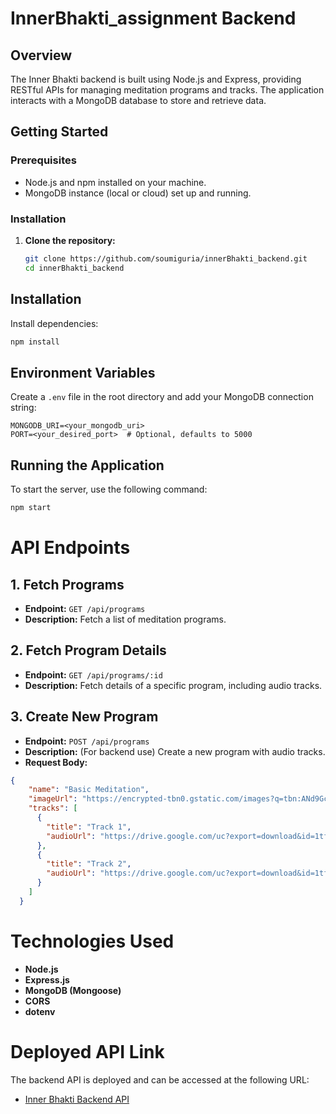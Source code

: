 # InnerBhakti_assignment Backend

## Overview

The Inner Bhakti backend is built using Node.js and Express, providing RESTful APIs for managing meditation programs and tracks. The application interacts with a MongoDB database to store and retrieve data.

## Getting Started

### Prerequisites

- Node.js and npm installed on your machine.
- MongoDB instance (local or cloud) set up and running.

### Installation

1. **Clone the repository:**
   ```bash
   git clone https://github.com/soumiguria/innerBhakti_backend.git
   cd innerBhakti_backend

## Installation

Install dependencies:
```bash
npm install
```

## Environment Variables
Create a `.env` file in the root directory and add your MongoDB connection string:

```plaintext
MONGODB_URI=<your_mongodb_uri>
PORT=<your_desired_port>  # Optional, defaults to 5000
```

## Running the Application
To start the server, use the following command:
```bash
npm start
```

# API Endpoints

## 1. Fetch Programs
- **Endpoint:** `GET /api/programs`
- **Description:** Fetch a list of meditation programs.

## 2. Fetch Program Details
- **Endpoint:** `GET /api/programs/:id`
- **Description:** Fetch details of a specific program, including audio tracks.

## 3. Create New Program
- **Endpoint:** `POST /api/programs`
- **Description:** (For backend use) Create a new program with audio tracks.
- **Request Body:**
```json
{
    "name": "Basic Meditation",
    "imageUrl": "https://encrypted-tbn0.gstatic.com/images?q=tbn:ANd9GcS9gQ9Nf2jXSOlmPiql7K405xxfzHqR2OQmVQ&s",
    "tracks": [
      {
        "title": "Track 1",
        "audioUrl": "https://drive.google.com/uc?export=download&id=1tfYfJgXfei8TqI22Tr_gImDaUSEdC0hB"
      },
      {
        "title": "Track 2",
        "audioUrl": "https://drive.google.com/uc?export=download&id=1tfYfJgXfei8TqI22Tr_gImDaUSEdC0hB"
      }
    ]
  }
```

# Technologies Used
- **Node.js**
- **Express.js**
- **MongoDB (Mongoose)**
- **CORS**
- **dotenv**

# Deployed API Link
The backend API is deployed and can be accessed at the following URL:

- [Inner Bhakti Backend API](https://innerbhakti-backend.onrender.com)

